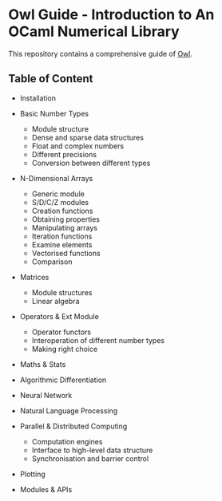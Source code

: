 # Owl Guide - Introduction to An OCaml Numerical Library

This repository contains a comprehensive guide of [Owl](https://github.com/ryanrhymes/owl).

## Table of Content

- Installation

- Basic Number Types
  - Module structure
  - Dense and sparse data structures
  - Float and complex numbers
  - Different precisions
  - Conversion between different types

- N-Dimensional Arrays
  - Generic module
  - S/D/C/Z modules
  - Creation functions
  - Obtaining properties
  - Manipulating arrays
  - Iteration functions
  - Examine elements
  - Vectorised functions
  - Comparison

- Matrices
  - Module structures
  - Linear algebra


- Operators & Ext Module
  - Operator functors
  - Interoperation of different number types
  - Making right choice

- Maths & Stats

- Algorithmic Differentiation

- Neural Network

- Natural Language Processing

- Parallel & Distributed Computing
  - Computation engines
  - Interface to high-level data structure
  - Synchronisation and barrier control

- Plotting

- Modules & APIs
